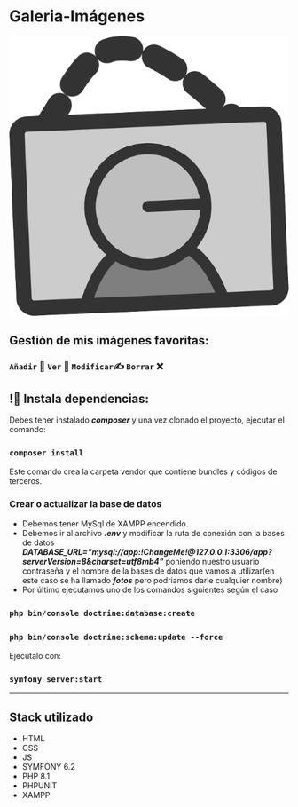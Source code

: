 
# Galeria-Imágenes 

![](./public/img/icono1.png)

## Gestión de mis imágenes favoritas:
### `Añadir` :page_facing_up: `Ver`   :eyes: `Modificar`:writing_hand: `Borrar`  :x:
## 
## !🔌 Instala dependencias:

Debes tener instalado ***composer*** y una vez clonado el proyecto, ejecutar el comando:

### `composer install`
Este comando crea la carpeta vendor que contiene bundles y códigos de terceros.

### Crear o actualizar la base de datos
- Debemos tener MySql de XAMPP encendido.
- Debemos ir al archivo ***.env*** y modificar la ruta de conexión con la bases de datos
***DATABASE_URL="mysql://app:!ChangeMe!@127.0.0.1:3306/app?serverVersion=8&charset=utf8mb4"*** poniendo nuestro usuario contraseña y el nombre de la bases de datos que vamos a utilizar(en este caso se ha llamado ***fotos*** pero podriamos darle cualquier nombre)
- Por último ejecutamos uno de los comandos siguientes según el caso
### `php bin/console doctrine:database:create`
### `php bin/console doctrine:schema:update --force`

Ejecútalo con:
### `symfony server:start`
______ 

## Stack utilizado

- HTML    
- CSS
- JS
- SYMFONY 6.2
- PHP 8.1
- PHPUNIT
- XAMPP
